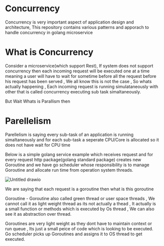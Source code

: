 # Concurrency 
Concurrency is very important aspect of application design and architecture, This repository contains various patterns and apporach to handle concurrency in golang microservice


# What is Concurrency 
Consider a microservice(which support Rest), If system does not support concurrency then each incoming request will be executed one at a time meaning a user will have to wait for sometime before all the request before his request has been served , We all know this is not the case , So whats actually happening , Each incoming request is running simulataneously with other that is called concurrency executing sub task simaltaneously.

But Wait Whats is Parallism then 
# Parellelism
Parellelism is saying every sub-task of an application is running simaltaneously and for each sub-task a seperate CPU/Core is allocated so it does not have wait for CPU time

Below is a simple golang service example which receives request and for every request http package(golang standard package) creates new Goroutine and we have go scheduler whose responsibility is to manage Goroutine and allocate run time from operation system threads.  

![Untitled drawio](https://user-images.githubusercontent.com/98384750/150939789-14e6acab-398c-46e6-83b7-8f6e4b966383.png)


We are saying that each request is a goroutine then what is this goroutine

Goroutine - Goroutine also called green thread or user space threads , We cannot call it as light weight thread as its not actually a thead , It actually is a small function or methods which is executed by Os thread , We can also see it as abstraction over thread.

Goroutines are very light weight as they dont have to maintain context or run queue , Its just a small peice of code which is looking to be executed. Go scheduler picks up Goroutines and assigns it to OS thread to get executed.
